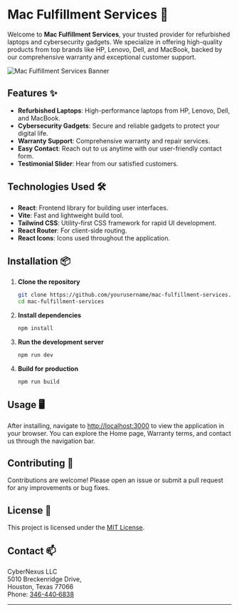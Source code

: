 # Mac Fulfillment Services 🚀

Welcome to **Mac Fulfillment Services**, your trusted provider for refurbished laptops and cybersecurity gadgets. We specialize in offering high-quality products from top brands like HP, Lenovo, Dell, and MacBook, backed by our comprehensive warranty and exceptional customer support.

![Mac Fulfillment Services Banner](path-to-banner-image)

## Features ✨

- **Refurbished Laptops**: High-performance laptops from HP, Lenovo, Dell, and MacBook.
- **Cybersecurity Gadgets**: Secure and reliable gadgets to protect your digital life.
- **Warranty Support**: Comprehensive warranty and repair services.
- **Easy Contact**: Reach out to us anytime with our user-friendly contact form.
- **Testimonial Slider**: Hear from our satisfied customers.

## Technologies Used 🛠️

- **React**: Frontend library for building user interfaces.
- **Vite**: Fast and lightweight build tool.
- **Tailwind CSS**: Utility-first CSS framework for rapid UI development.
- **React Router**: For client-side routing.
- **React Icons**: Icons used throughout the application.

## Installation 📦

1. **Clone the repository**

   ```sh
   git clone https://github.com/yourusername/mac-fulfillment-services.git
   cd mac-fulfillment-services
   ```

2. **Install dependencies**

   ```sh
   npm install
   ```

3. **Run the development server**

   ```sh
   npm run dev
   ```

4. **Build for production**
   ```sh
   npm run build
   ```

## Usage 🖥️

After installing, navigate to [http://localhost:3000](http://localhost:3000) to view the application in your browser. You can explore the Home page, Warranty terms, and contact us through the navigation bar.

## Contributing 🤝

Contributions are welcome! Please open an issue or submit a pull request for any improvements or bug fixes.

## License 📄

This project is licensed under the [MIT License](LICENSE).

## Contact 📫

CyberNexus LLC  
5010 Breckenridge Drive,  
Houston, Texas 77066  
Phone: [346-440‑6838](tel:346-440-6838)

---
